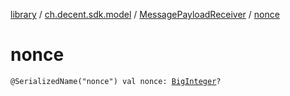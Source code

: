 [library](../../index.md) / [ch.decent.sdk.model](../index.md) / [MessagePayloadReceiver](index.md) / [nonce](./nonce.md)

# nonce

`@SerializedName("nonce") val nonce: `[`BigInteger`](http://docs.oracle.com/javase/6/docs/api/java/math/BigInteger.html)`?`